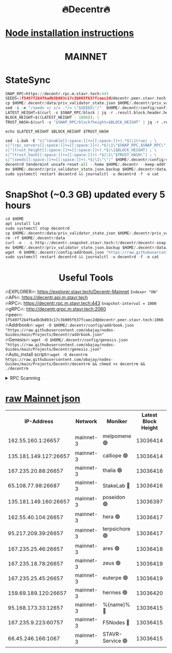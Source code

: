<h1 align="center"> 🔥Decentr🔥</h1>

[Node installation instructions](https://github.com/obajay/nodes-Guides/tree/main/Projects/Decentr)
=
<h1 align="center"> MAINNET</h1>

# StateSync
```python
SNAP_RPC=https://decentr.rpc.m.stavr.tech:443
SEEDS=1f5497f2b4f6adb3b803c17c3b005f637fcaec2d@decentr.peer.stavr.tech:1066
cp $HOME/.decentr/data/priv_validator_state.json $HOME/.decentr/priv_validator_state.json.backup
sed -i -e "/seeds =/ s/= .*/= \"$SEEDS\"/"  $HOME/.decentr/config/config.toml
LATEST_HEIGHT=$(curl -s $SNAP_RPC/block | jq -r .result.block.header.height); \
BLOCK_HEIGHT=$((LATEST_HEIGHT - 1000)); \
TRUST_HASH=$(curl -s "$SNAP_RPC/block?height=$BLOCK_HEIGHT" | jq -r .result.block_id.hash)

echo $LATEST_HEIGHT $BLOCK_HEIGHT $TRUST_HASH

sed -i.bak -E "s|^(enable[[:space:]]+=[[:space:]]+).*$|\1true| ; \
s|^(rpc_servers[[:space:]]+=[[:space:]]+).*$|\1\"$SNAP_RPC,$SNAP_RPC\"| ; \
s|^(trust_height[[:space:]]+=[[:space:]]+).*$|\1$BLOCK_HEIGHT| ; \
s|^(trust_hash[[:space:]]+=[[:space:]]+).*$|\1\"$TRUST_HASH\"| ; \
s|^(seeds[[:space:]]+=[[:space:]]+).*$|\1\"\"|" $HOME/.decentr/config/config.toml
decentrd tendermint unsafe-reset-all --home $HOME/.decentr --keep-addr-book
mv $HOME/.decentr/priv_validator_state.json.backup $HOME/.decentr/data/priv_validator_state.json
sudo systemctl restart decentrd && journalctl -u decentrd -f -o cat
```
# SnapShot (~0.3 GB) updated every 5 hours
```python
cd $HOME
apt install lz4
sudo systemctl stop decentrd
cp $HOME/.decentr/data/priv_validator_state.json $HOME/.decentr/priv_validator_state.json.backup
rm -rf $HOME/.decentr/data
curl -o - -L http://decentr.snapshot.stavr.tech:9/decentr/decentr-snap.tar.lz4 | lz4 -c -d - | tar -x -C $HOME/.decentr --strip-components 2
mv $HOME/.decentr/priv_validator_state.json.backup $HOME/.decentr/data/priv_validator_state.json
wget -O $HOME/.decentr/config/addrbook.json "https://raw.githubusercontent.com/obajay/nodes-Guides/main/Projects/Decentr/addrbook.json"
sudo systemctl restart decentrd && journalctl -u decentrd -f -o cat
```

 <h1 align="center"> Useful Tools</h1>

🔥EXPLORER🔥:     https://explorer.stavr.tech/Decentr-Mainnet        `Indexer "ON"` \
🔥API🔥:          https://decentr.api.m.stavr.tech \
🔥RPC🔥:          https://decentr.rpc.m.stavr.tech:443              `Snapshot-interval = 1000` \
🔥gRPC🔥:         http://decentr.grpc.m.stavr.tech:2060 \
🔥peer🔥:         `1f5497f2b4f6adb3b803c17c3b005f637fcaec2d@decentr.peer.stavr.tech:1066` \
🔥Addrbook🔥:  `wget -O $HOME/.decentr/config/addrbook.json "https://raw.githubusercontent.com/obajay/nodes-Guides/main/Projects/Decentr/addrbook.json"` \
🔥Genesis🔥:  `wget -O $HOME/.decentr/config/genesis.json "https://raw.githubusercontent.com/obajay/nodes-Guides/main/Projects/Decentr/genesis.json"` \
🔥Auto_install script🔥:`wget -O decentrm https://raw.githubusercontent.com/obajay/nodes-Guides/main/Projects/Decentr/decentrm && chmod +x decentrm && ./decentrm`

<details>
<summary>RPC Scanning</summary>

<h2 align="center"> We scan nodes in real time every 4 hours. And we provide the final result of RPC endpoints.
We cannot influence the operation of these nodes in any way. </h2>


```python
If Voting Power is higher than 0 --> then the Node is a validator of the network and may be subject to attack and be a potential threat to the chain.
```
```python
We marked such validators with a red symbol
```

</details>

[raw Mainnet json](https://rpc-check.decentrm.stavr.tech/decentrm/rpc-decentrm-result.json)
=



<table><tr><th>IP-Address</th><th>Network</th><th>Moniker</th><th>Latest Block Height</th><th>Earliest Block Height</th><th>Catching Up</th><th>Tx Index</th><th>Voting Power</th><th>Scan Time</th></tr><tr><td>162.55.160.1:26657</td><td>mainnet-3</td><td>melpomene 🟢</td><td>13036414</td><td>1688950</td><td>False</td><td>on</td><td>0</td><td>2024-02-24T15:09:15.926450393UTC</td></tr><tr><td>135.181.149.127:26657</td><td>mainnet-3</td><td>calliope 🟢</td><td>13036414</td><td>1688950</td><td>False</td><td>on</td><td>0</td><td>2024-02-24T15:09:18.426370915UTC</td></tr><tr><td>167.235.20.88:26657</td><td>mainnet-3</td><td>thalia 🟢</td><td>13036416</td><td>1688950</td><td>False</td><td>on</td><td>0</td><td>2024-02-24T15:09:24.352578220UTC</td></tr><tr><td>65.108.77.98:26687</td><td>mainnet-3</td><td>StakeLab 🔴</td><td>13036416</td><td>1688950</td><td>False</td><td>on</td><td>5446642</td><td>2024-02-24T15:09:24.728682661UTC</td></tr><tr><td>135.181.149.160:26657</td><td>mainnet-3</td><td>poseidon 🟢</td><td>13036397</td><td>1688950</td><td>False</td><td>on</td><td>0</td><td>2024-02-24T15:09:29.543187598UTC</td></tr><tr><td>162.55.40.104:26657</td><td>mainnet-3</td><td>hera 🟢</td><td>13036417</td><td>1688950</td><td>False</td><td>on</td><td>0</td><td>2024-02-24T15:09:31.870358305UTC</td></tr><tr><td>95.217.209.39:26657</td><td>mainnet-3</td><td>terpsichore 🟢</td><td>13036417</td><td>1688950</td><td>False</td><td>on</td><td>0</td><td>2024-02-24T15:09:36.350585603UTC</td></tr><tr><td>167.235.25.46:26657</td><td>mainnet-3</td><td>ares 🟢</td><td>13036418</td><td>1688950</td><td>False</td><td>on</td><td>0</td><td>2024-02-24T15:09:40.708307996UTC</td></tr><tr><td>167.235.18.78:26657</td><td>mainnet-3</td><td>zeus 🟢</td><td>13036419</td><td>1688950</td><td>False</td><td>on</td><td>0</td><td>2024-02-24T15:09:43.008918639UTC</td></tr><tr><td>167.235.25.45:26657</td><td>mainnet-3</td><td>euterpe 🟢</td><td>13036419</td><td>1688950</td><td>False</td><td>on</td><td>0</td><td>2024-02-24T15:09:45.266042967UTC</td></tr><tr><td>159.69.189.120:26657</td><td>mainnet-3</td><td>hermes 🟢</td><td>13036420</td><td>1688950</td><td>False</td><td>on</td><td>0</td><td>2024-02-24T15:09:47.629162783UTC</td></tr><tr><td>95.168.173.33:12657</td><td>mainnet-3</td><td>%{name}% 🔴</td><td>13036415</td><td>8964001</td><td>False</td><td>on</td><td>4264430</td><td>2024-02-24T15:09:19.722084128UTC</td></tr><tr><td>167.235.9.223:60757</td><td>mainnet-3</td><td>F5Nodes 🔴</td><td>13036415</td><td>12380001</td><td>False</td><td>off</td><td>562</td><td>2024-02-24T15:09:19.965109476UTC</td></tr><tr><td>66.45.246.166:1067</td><td>mainnet-3</td><td>STAVR-Service 🟢</td><td>13036415</td><td>13033001</td><td>False</td><td>on</td><td>0</td><td>2024-02-24T15:09:19.107363595UTC</td></tr></table>
